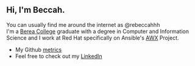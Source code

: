 ## Hi, I'm Beccah.
You can usually find me around the internet as @rebeccahhh  </br>
I'm a [Berea College](https://www.berea.edu) graduate with a degree in Computer and Information Science and I work at Red Hat specifically on Ansible's [AWX](https://github.com/ansible/awx) Project. </br>


- My Github [metrics](https://metrics.lecoq.io/about/rebeccahhh)
- Feel free to check out my [LinkedIn](https://www.linkedin.com/in/rebeccahhh/)
